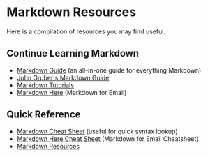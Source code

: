 # Markdown Resources

Here is a compilation of resources you may find useful. 

## Continue Learning Markdown
- [Markdown Guide](https://www.markdownguide.org/) (an all-in-one guide for everything Markdown)
- [John Gruber's Markdown Guide](https://daringfireball.net/projects/markdown/)
- [Markdown Tutorials](https://www.markdowntutorial.com/)
- [Markdown Here](https://markdown-here.com/ "Markdown for Email") (Markdown for Email)

## Quick Reference
- [Markdown Cheat Sheet](https://github.com/adam-p/markdown-here/wiki/Markdown-Cheatsheet "Cheat Sheet by Adam Pritchard") (useful for quick syntax lookup)
- [Markdown Here Cheat Sheet](https://github.com/adam-p/markdown-here/wiki/Markdown-Here-Cheatsheet "Cheat Sheet by Adam Pritchard") (Markdown for Email Cheatsheet)
- [Markdown Resources](https://github.com/mundimark/awesome-markdown)